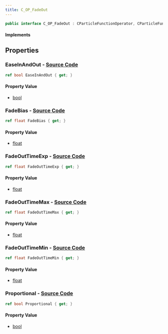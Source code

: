 ```yaml
---
title: C_OP_FadeOut
---
```


```csharp
public interface C_OP_FadeOut : CParticleFunctionOperator, CParticleFunction, ISchemaClass<CParticleFunction>, ISchemaClass<CParticleFunctionOperator>, ISchemaClass<C_OP_FadeOut>, ISchemaField, ISchemaClass, INativeHandle
```

#### Implements

## Properties

### **EaseInAndOut** - [Source Code](https://github.com/swiftly-solution/swiftlys2/blob/main/managed/src/SwiftlyS2.Generated/Schemas/Interfaces/C_OP_FadeOut.cs#L26)

```csharp
ref bool EaseInAndOut { get; }
```

#### Property Value

- [bool](https://learn.microsoft.com/dotnet/api/system.boolean)

### **FadeBias** - [Source Code](https://github.com/swiftly-solution/swiftlys2/blob/main/managed/src/SwiftlyS2.Generated/Schemas/Interfaces/C_OP_FadeOut.cs#L22)

```csharp
ref float FadeBias { get; }
```

#### Property Value

- [float](https://learn.microsoft.com/dotnet/api/system.single)

### **FadeOutTimeExp** - [Source Code](https://github.com/swiftly-solution/swiftlys2/blob/main/managed/src/SwiftlyS2.Generated/Schemas/Interfaces/C_OP_FadeOut.cs#L20)

```csharp
ref float FadeOutTimeExp { get; }
```

#### Property Value

- [float](https://learn.microsoft.com/dotnet/api/system.single)

### **FadeOutTimeMax** - [Source Code](https://github.com/swiftly-solution/swiftlys2/blob/main/managed/src/SwiftlyS2.Generated/Schemas/Interfaces/C_OP_FadeOut.cs#L18)

```csharp
ref float FadeOutTimeMax { get; }
```

#### Property Value

- [float](https://learn.microsoft.com/dotnet/api/system.single)

### **FadeOutTimeMin** - [Source Code](https://github.com/swiftly-solution/swiftlys2/blob/main/managed/src/SwiftlyS2.Generated/Schemas/Interfaces/C_OP_FadeOut.cs#L16)

```csharp
ref float FadeOutTimeMin { get; }
```

#### Property Value

- [float](https://learn.microsoft.com/dotnet/api/system.single)

### **Proportional** - [Source Code](https://github.com/swiftly-solution/swiftlys2/blob/main/managed/src/SwiftlyS2.Generated/Schemas/Interfaces/C_OP_FadeOut.cs#L24)

```csharp
ref bool Proportional { get; }
```

#### Property Value

- [bool](https://learn.microsoft.com/dotnet/api/system.boolean)

